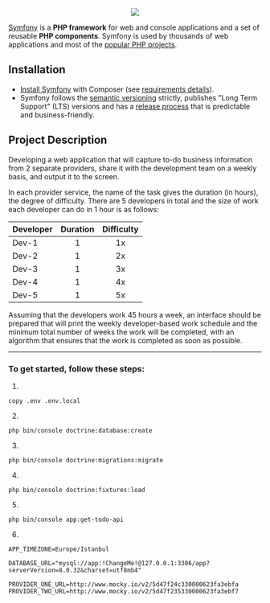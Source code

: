 <p align="center"><a href="https://symfony.com" target="_blank">
    <img src="https://symfony.com/logos/symfony_black_02.svg">
</a></p>

[Symfony][1] is a **PHP framework** for web and console applications and a set
of reusable **PHP components**. Symfony is used by thousands of web
applications and most of the [popular PHP projects][2].

Installation
------------

* [Install Symfony][4] with Composer (see [requirements details][3]).
* Symfony follows the [semantic versioning][5] strictly, publishes "Long Term
  Support" (LTS) versions and has a [release process][6] that is predictable and
  business-friendly.

Project Description
------------
<p>Developing a web application that will capture to-do business information from 2 separate providers, share it with the development team on a weekly basis, and output it to the screen.</p>

<p>In each provider service, the name of the task gives the duration (in hours), the degree of difficulty. There are 5 developers in total and the size of work each developer can do in 1 hour is as follows:</p>

<table>
<thead>
<tr>
<th>Developer</th>
<th>Duration</th>
<th>Difficulty</th>
</tr>
</thead>
<tbody>
<tr>
<td>Dev-1</td>
<td align="center">1</td>
<td align="center">1x</td>
</tr>
<tr>
<td>Dev-2</td>
<td align="center">1</td>
<td align="center">2x</td>
</tr>
<tr>
<td>Dev-3</td>
<td align="center">1</td>
<td align="center">3x</td>
</tr>
<tr>
<td>Dev-4</td>
<td align="center">1</td>
<td align="center">4x</td>
</tr>
<tr>
<td>Dev-5</td>
<td align="center">1</td>
<td align="center">5x</td>
</tr>
</tbody>
</table>

<p>Assuming that the developers work 45 hours a week, an interface should be prepared that will print the weekly developer-based work schedule and the minimum total number of weeks the work will be completed, with an algorithm that ensures that the work is completed as soon as possible.</p>

---

### To get started, follow these steps:

1. 
```shell
copy .env .env.local
```

2. 
```shell
php bin/console doctrine:database:create
```

3. 
```shell
php bin/console doctrine:migrations:migrate
```

4. 
```shell
php bin/console doctrine:fixtures:load
```

5. 
````shell
php bin/console app:get-todo-api
````

6. 
```
APP_TIMEZONE=Europe/Istanbul

DATABASE_URL="mysql://app:!ChangeMe!@127.0.0.1:3306/app?serverVersion=8.0.32&charset=utf8mb4"

PROVIDER_ONE_URL=http://www.mocky.io/v2/5d47f24c330000623fa3ebfa
PROVIDER_TWO_URL=http://www.mocky.io/v2/5d47f235330000623fa3ebf7
```

[1]: https://symfony.com
[2]: https://symfony.com/projects
[3]: https://symfony.com/doc/current/reference/requirements.html
[4]: https://symfony.com/doc/current/setup.html
[5]: https://semver.org
[6]: https://symfony.com/doc/current/contributing/community/releases.html
